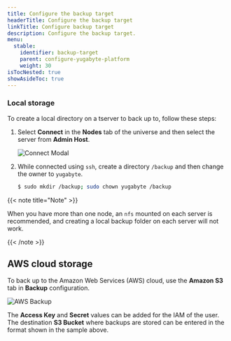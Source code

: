```yaml
---
title: Configure the backup target
headerTitle: Configure the backup target
linkTitle: Configure backup target
description: Configure the backup target.
menu:
  stable:
    identifier: backup-target
    parent: configure-yugabyte-platform
    weight: 30
isTocNested: true
showAsideToc: true
---
```


### Local storage

To create a local directory on a tserver to back up to, follow these steps:

1. Select **Connect** in the **Nodes** tab of the universe and then select the server from **Admin Host**.

    ![Connect Modal](/images/ee/br-connect-modal.png)

2. While connected using `ssh`, create a directory `/backup` and then change the owner to `yugabyte`.

    ```sh
    $ sudo mkdir /backup; sudo chown yugabyte /backup
    ```

{{< note title="Note" >}}

When you have more than one node, an `nfs` mounted on each server is recommended, and
creating a local backup folder on each server will not work.

{{< /note >}}

## AWS cloud storage

To back up to the Amazon Web Services (AWS) cloud, use the **Amazon S3** tab in **Backup** configuration.

![AWS Backup](/images/ee/br-aws-s3.png)

The **Access Key** and **Secret** values can be added for the IAM of the user. The destination **S3 Bucket** where backups are
stored can be entered in the format shown in the sample above.

